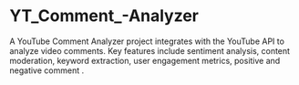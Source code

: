 # YT_Comment_-Analyzer
A YouTube Comment Analyzer project integrates with the YouTube API to analyze video comments. Key features include sentiment analysis, content moderation, keyword extraction, user engagement metrics, positive and negative comment .

